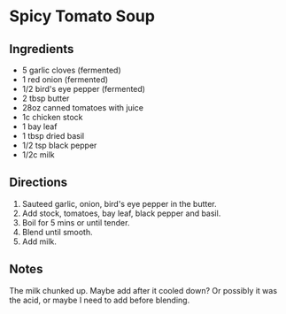 Spicy Tomato Soup
=======

Ingredients
-----

- 5 garlic cloves (fermented)
- 1 red onion (fermented)
- 1/2 bird's eye pepper (fermented)
- 2 tbsp butter
- 28oz canned tomatoes with juice
- 1c chicken stock
- 1 bay leaf
- 1 tbsp dried basil
- 1/2 tsp black pepper
- 1/2c milk

Directions
----
1. Sauteed garlic, onion, bird's eye pepper in the butter.
2. Add stock, tomatoes, bay leaf, black pepper and basil.
3. Boil for 5 mins or until tender.
4. Blend until smooth.
5. Add milk.

Notes
---
The milk chunked up. Maybe add after it cooled down? Or possibly it was the acid, or maybe I need to add before blending.

